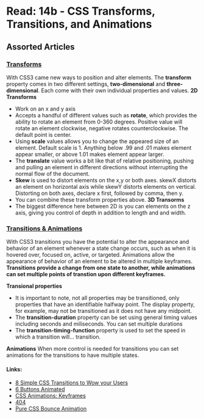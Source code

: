 # Read: 14b - CSS Transforms, Transitions, and Animations

## Assorted Articles

### [Transforms](https://learn.shayhowe.com/advanced-html-css/css-transforms/)

With CSS3 came new ways to position and alter elements. The **transform** property comes in two different settings, **two-dimensional** and **three-dimensional**. Each come with their own individual properties and values. 
**2D Transforms**
- Work on an x and y axis
- Accepts a handful of different values such as **rotate**, which provides the ability to rotate an element from 0-360 degrees. Positive value will rotate an element clockwise, negative rotates counterclockwise. The default point is center.
- Using **scale** values allows you to change the appeared size of an element. Default scale is 1. Anything below .99 and .01 makes element appear smaller, or above 1.01 makes element appear larger. 
- The **translate** value works a bit like that of relative positioning, pushing and pulling an element in different directions without interrupting the normal flow of the document. 
- **Skew** is used to distort elements on the x,y or both axes. skewX distorts an element on horizontal axis while skewY distorts elements on vertical. Distorting on both axes, declare x first, followed by comma, then y.
- You can combine these transform properties above. 
**3D Transorms**
- The biggest difference here between 2D is you can elements on the z axis, giving you control of depth in addition to length and and width. 

### [Transitions & Animations](https://learn.shayhowe.com/advanced-html-css/transitions-animations/)

With CSS3 transitions you have the potential to alter the appearance and behavior of an element whenever a state change occurs, such as when it is hovered over, focused on, active, or targeted. 
Animations allow the appearance of behavior of an element to be altered in multiple keyframes. 
**Transitions provide a change from one state to another, while animations can set multiple points of transtion upon different keyframes.**

**Transional properties**
- It is important to note, not all properties may be transitioned, only properties that have an identifiable halfway point. The display property, for example, may not be transitioned as it does not have any midpoint. 
- The **transition-duration** property can be set using general timing values including seconds and miliseconds. You can set multiple durations
- The **transition-timing-function** property is used to set the speed in which a transition will... transition. 

**Animations**
When more control is needed for transitions you can set animations for the transitions to have multiple states. 

#### Links:
- [8 Simple CSS Transitions to Wow your Users](https://www.webdesignerdepot.com/2014/05/8-simple-css3-transitions-that-will-wow-your-users/)
- [6 Buttons Animated](https://codepen.io/retyui/pen/ByoaXV)
- [CSS Animations: Keyframes](https://codepen.io/akshaychauhan/pen/oAfae)
- [404](https://codepen.io/kieranfivestars/pen/MYdQxX)
- [Pure CSS Bounce Animation](https://codepen.io/dp_lewis/pen/gCfBv)

  